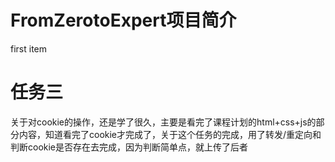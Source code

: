 # FromZerotoExpert项目简介
first item
# 任务三
关于对cookie的操作，还是学了很久，主要是看完了课程计划的html+css+js的部分内容，知道看完了cookie才完成了，关于这个任务的完成，用了转发/重定向和判断cookie是否存在去完成，因为判断简单点，就上传了后者
